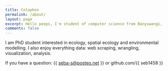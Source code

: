 ```yaml
---
title: Colophon
permalink: /about/
layout: page
excerpt: Hello peeps, I'm student of computer science from Banyuwangi, living in Jogjakarta. This blog for documentation about my programming journey, running on jekyll, hosting on netlify and using my own simple theme.
comments: false
---
```


I am PhD student interested in ecology, spatial ecology and environmental modelling. I also enjoy everything data: web scraping, wrangling, visualization, analysis. 

If you have a question: {{ seba-s@posteo.net }} or github.com/{{ seb1458 }}
